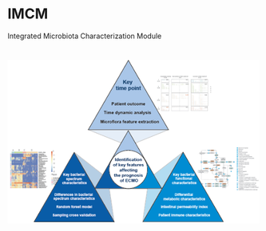 # IMCM
Integrated Microbiota Characterization Module
#
![image](https://github.com/ChenChen-Lab/IMCM/blob/main/IMCM-en.png)
